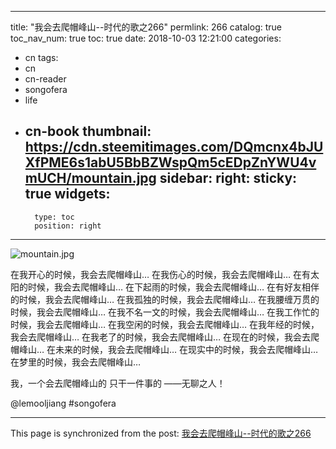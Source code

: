 
---
title: "我会去爬帽峰山--时代的歌之266"
permlink: 266
catalog: true
toc_nav_num: true
toc: true
date: 2018-10-03 12:21:00
categories:
- cn
tags:
- cn
- cn-reader
- songofera
- life
- cn-book
thumbnail: https://cdn.steemitimages.com/DQmcnx4bJUXfPME6s1abU5BbBZWspQm5cEDpZnYWU4vmUCH/mountain.jpg
sidebar:
    right:
        sticky: true
widgets:
    -
        type: toc
        position: right
---


![mountain.jpg](https://cdn.steemitimages.com/DQmcnx4bJUXfPME6s1abU5BbBZWspQm5cEDpZnYWU4vmUCH/mountain.jpg)

在我开心的时候，我会去爬帽峰山…
在我伤心的时候，我会去爬帽峰山…
在有太阳的时候，我会去爬帽峰山…
在下起雨的时候，我会去爬帽峰山…
在有好友相伴的时候，我会去爬帽峰山…
在我孤独的时候，我会去爬帽峰山…
在我腰缠万贯的时候，我会去爬帽峰山…
在我不名一文的时候，我会去爬帽峰山…
在我工作忙的时候，我会去爬帽峰山…
在我空闲的时候，我会去爬帽峰山…
在我年经的时候，我会去爬帽峰山…
在我老了的时候，我会去爬帽峰山…
在现在的时候，我会去爬帽峰山…
在未来的时候，我会去爬帽峰山…
在现实中的时候，我会去爬帽峰山…
在梦里的时候，我会去爬帽峰山…

我，一个会去爬帽峰山的
只干一件事的
——无聊之人！


@lemooljiang #songofera

- - -

This page is synchronized from the post: [我会去爬帽峰山--时代的歌之266](https://steemit.com/@lemooljiang/266)
